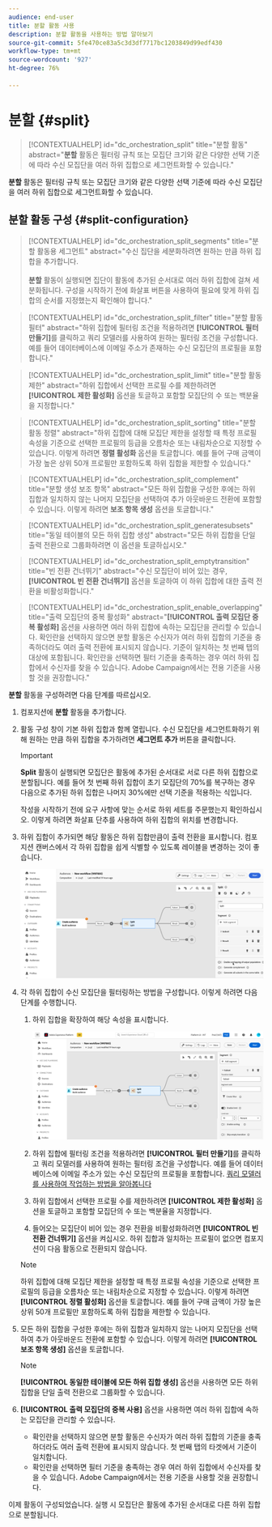 ```yaml
---
audience: end-user
title: 분할 활동 사용
description: 분할 활동을 사용하는 방법 알아보기
source-git-commit: 5fe470ce83a5c3d3df7717bc1203849d99edf430
workflow-type: tm+mt
source-wordcount: '927'
ht-degree: 76%

---
```



# 분할 {#split}

>[!CONTEXTUALHELP]
>id="dc_orchestration_split"
>title="분할 활동"
>abstract="**분할** 활동은 필터링 규칙 또는 모집단 크기와 같은 다양한 선택 기준에 따라 수신 모집단을 여러 하위 집합으로 세그먼트화할 수 있습니다."

**분할** 활동은 필터링 규칙 또는 모집단 크기와 같은 다양한 선택 기준에 따라 수신 모집단을 여러 하위 집합으로 세그먼트화할 수 있습니다.

## 분할 활동 구성 {#split-configuration}

>[!CONTEXTUALHELP]
>id="dc_orchestration_split_segments"
>title="분할 활동용 세그먼트"
>abstract="수신 집단을 세분화하려면 원하는 만큼 하위 집합을 추가합니다.<br/></br>**분할** 활동이 실행되면 집단이 활동에 추가된 순서대로 여러 하위 집합에 걸쳐 세분화됩니다. 구성을 시작하기 전에 화살표 버튼을 사용하여 필요에 맞게 하위 집합의 순서를 지정했는지 확인해야 합니다."

>[!CONTEXTUALHELP]
>id="dc_orchestration_split_filter"
>title="분할 활동 필터"
>abstract="하위 집합에 필터링 조건을 적용하려면 **[!UICONTROL 필터 만들기]**&#x200B;를 클릭하고 쿼리 모델러를 사용하여 원하는 필터링 조건을 구성합니다. 예를 들어 데이터베이스에 이메일 주소가 존재하는 수신 모집단의 프로필을 포함합니다."

>[!CONTEXTUALHELP]
>id="dc_orchestration_split_limit"
>title="분할 활동 제한"
>abstract="하위 집합에서 선택한 프로필 수를 제한하려면 **[!UICONTROL 제한 활성화]** 옵션을 토글하고 포함할 모집단의 수 또는 백분율을 지정합니다."

>[!CONTEXTUALHELP]
>id="dc_orchestration_split_sorting"
>title="분할 활동 정렬"
>abstract="하위 집합에 대해 모집단 제한을 설정할 때 특정 프로필 속성을 기준으로 선택한 프로필의 등급을 오름차순 또는 내림차순으로 지정할 수 있습니다. 이렇게 하려면 **정렬 활성화** 옵션을 토글합니다. 예를 들어 구매 금액이 가장 높은 상위 50개 프로필만 포함하도록 하위 집합을 제한할 수 있습니다."

>[!CONTEXTUALHELP]
>id="dc_orchestration_split_complement"
>title="분할 생성 보조 항목"
>abstract="모든 하위 집합을 구성한 후에는 하위 집합과 일치하지 않는 나머지 모집단을 선택하여 추가 아웃바운드 전환에 포함할 수 있습니다. 이렇게 하려면 **보조 항목 생성** 옵션을 토글합니다."

>[!CONTEXTUALHELP]
>id="dc_orchestration_split_generatesubsets"
>title="동일 테이블의 모든 하위 집합 생성"
>abstract="모든 하위 집합을 단일 출력 전환으로 그룹화하려면 이 옵션을 토글하십시오."

>[!CONTEXTUALHELP]
>id="dc_orchestration_split_emptytransition"
>title="빈 전환 건너뛰기"
>abstract="수신 모집단이 비어 있는 경우, **[!UICONTROL 빈 전환 건너뛰기]** 옵션을 토글하여 이 하위 집합에 대한 출력 전환을 비활성화합니다."

>[!CONTEXTUALHELP]
>id="dc_orchestration_split_enable_overlapping"
>title="출력 모집단의 중복 활성화"
>abstract="**[!UICONTROL 출력 모집단 중복 활성화]** 옵션을 사용하면 여러 하위 집합에 속하는 모집단을 관리할 수 있습니다. 확인란을 선택하지 않으면 분할 활동은 수신자가 여러 하위 집합의 기준을 충족하더라도 여러 출력 전환에 표시되지 않습니다. 기준이 일치하는 첫 번째 탭의 대상에 포함됩니다. 확인란을 선택하면 필터 기준을 충족하는 경우 여러 하위 집합에서 수신자를 찾을 수 있습니다. Adobe Campaign에서는 전용 기준을 사용할 것을 권장합니다."

**분할** 활동을 구성하려면 다음 단계를 따르십시오.

1. 컴포지션에 **분할** 활동을 추가합니다.

1. 활동 구성 창이 기본 하위 집합과 함께 열립니다. 수신 모집단을 세그먼트화하기 위해 원하는 만큼 하위 집합을 추가하려면 **세그먼트 추가** 버튼을 클릭합니다.

   >[!IMPORTANT]
   >
   >**Split** 활동이 실행되면 모집단은 활동에 추가된 순서대로 서로 다른 하위 집합으로 분할됩니다. 예를 들어 첫 번째 하위 집합이 초기 모집단의 70%를 복구하는 경우 다음으로 추가된 하위 집합은 나머지 30%에만 선택 기준을 적용하는 식입니다.
   >
   >작성을 시작하기 전에 요구 사항에 맞는 순서로 하위 세트를 주문했는지 확인하십시오. 이렇게 하려면 화살표 단추를 사용하여 하위 집합의 위치를 변경합니다.

1. 하위 집합이 추가되면 해당 활동은 하위 집합만큼이 출력 전환을 표시합니다. 컴포지션 캔버스에서 각 하위 집합을 쉽게 식별할 수 있도록 레이블을 변경하는 것이 좋습니다.

   ![](../assets/split.png)

1. 각 하위 집합이 수신 모집단을 필터링하는 방법을 구성합니다. 이렇게 하려면 다음 단계를 수행합니다.

   1. 하위 집합을 확장하여 해당 속성을 표시합니다.

      ![](../assets/split-subset.png)

   1. 하위 집합에 필터링 조건을 적용하려면 **[!UICONTROL 필터 만들기]**&#x200B;를 클릭하고 쿼리 모델러를 사용하여 원하는 필터링 조건을 구성합니다. 예를 들어 데이터베이스에 이메일 주소가 있는 수신 모집단의 프로필을 포함합니다. [쿼리 모델러를 사용하여 작업하는 방법을 알아봅니다](../../query/query-modeler-overview.md)

   1. 하위 집합에서 선택한 프로필 수를 제한하려면 **[!UICONTROL 제한 활성화]** 옵션을 토글하고 포함할 모집단의 수 또는 백분율을 지정합니다.

   1. 들어오는 모집단이 비어 있는 경우 전환을 비활성화하려면 **[!UICONTROL 빈 전환 건너뛰기]** 옵션을 켜십시오. 하위 집합과 일치하는 프로필이 없으면 컴포지션이 다음 활동으로 전환되지 않습니다.

   >[!NOTE]
   >
   >하위 집합에 대해 모집단 제한을 설정할 때 특정 프로필 속성을 기준으로 선택한 프로필의 등급을 오름차순 또는 내림차순으로 지정할 수 있습니다. 이렇게 하려면 **[!UICONTROL 정렬 활성화]** 옵션을 토글합니다. 예를 들어 구매 금액이 가장 높은 상위 50개 프로필만 포함하도록 하위 집합을 제한할 수 있습니다.

1. 모든 하위 집합을 구성한 후에는 하위 집합과 일치하지 않는 나머지 모집단을 선택하여 추가 아웃바운드 전환에 포함할 수 있습니다. 이렇게 하려면 **[!UICONTROL 보조 항목 생성]** 옵션을 토글합니다.

   >[!NOTE]
   >
   >**[!UICONTROL 동일한 테이블에 모든 하위 집합 생성]** 옵션을 사용하면 모든 하위 집합을 단일 출력 전환으로 그룹화할 수 있습니다.

1. **[!UICONTROL 출력 모집단의 중복 사용]** 옵션을 사용하면 여러 하위 집합에 속하는 모집단을 관리할 수 있습니다.

   * 확인란을 선택하지 않으면 분할 활동은 수신자가 여러 하위 집합의 기준을 충족하더라도 여러 출력 전환에 표시되지 않습니다. 첫 번째 탭의 타겟에서 기준이 일치합니다.
   * 확인란을 선택하면 필터 기준을 충족하는 경우 여러 하위 집합에서 수신자를 찾을 수 있습니다. Adobe Campaign에서는 전용 기준을 사용할 것을 권장합니다.

이제 활동이 구성되었습니다. 실행 시 모집단은 활동에 추가된 순서대로 다른 하위 집합으로 분할됩니다.

<!--
## Example{#split-example}

In the following example, the **[!UICONTROL Split]** activity is used to segment an audience into distinct subsets based on the communication channel that we want to use :

* **Subset 1 "push"**: This subset comprises all profiles who have installed our mobile application.
* **Subset 2 "sms"**: Mobile phone users: For the remaining population that did not fall into Subset 1, subset 2 applies a filtering rule to select profiles with mobile phones in the database.
* **Complement transition**: This transition captures all the remaining profiles that did not match Subset 1 or Subset 2. Specifically, it includes profiles who neither installed the mobile application nor have a mobile phone, such as users who haven't installed the mobile app or lack a registered mobile number.

![](../assets/workflow-split-example.png)
-->
